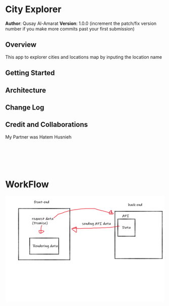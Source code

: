 # City Explorer

**Author**: Qusay Al-Amarat
**Version**: 1.0.0 (increment the patch/fix version number if you make more commits past your first submission)

## Overview
This app to explorer cities and locations map by inputing the location name
<!-- Provide a high level overview of what this application is and why you are building it, beyond the fact that it's an assignment for this class. (i.e. What's your problem domain?) -->

## Getting Started
<!-- What are the steps that a user must take in order to build this app on their own machine and get it running? -->

## Architecture
<!-- Provide a detailed description of the application design. What technologies (languages, libraries, etc) you're using, and any other relevant design information. -->

## Change Log
<!-- Use this area to document the iterative changes made to your application as each feature is successfully implemented. Use time stamps. Here's an example:

01-01-2001 4:59pm - Application now has a fully-functional express server, with a GET route for the location resource. -->

## Credit and Collaborations
My Partner was Hatem Husnieh
<br><br><br><br><br><br>
# WorkFlow

![image](./src/assets/WRRC_Lab07.png)